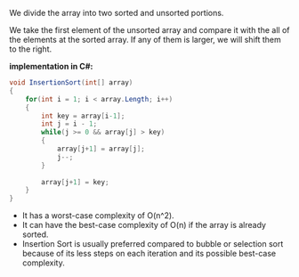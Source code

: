 We divide the array into two sorted and unsorted portions.

We take the first element of the unsorted array and compare it with the all of the elements at the sorted array. If any of them is larger, we will shift them to the right.

**implementation in C#:**

```C#
void InsertionSort(int[] array)
{
	for(int i = 1; i < array.Length; i++)
	{
		int key = array[i-1];
		int j = i - 1;
		while(j >= 0 && array[j] > key)
		{
			array[j+1] = array[j];
			j--;
		}
		
		array[j+1] = key;
	}
}
```

* It has a worst-case complexity of O(n^2).
* It can have the best-case complexity of O(n) if the array is already sorted.
* Insertion Sort is usually preferred compared to bubble or selection sort because of its less steps on each iteration and its possible best-case complexity.

